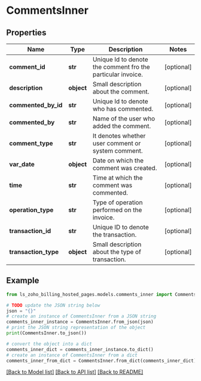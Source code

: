 # CommentsInner


## Properties

Name | Type | Description | Notes
------------ | ------------- | ------------- | -------------
**comment_id** | **str** | Unique Id to denote the comment fro the particular invoice. | [optional] 
**description** | **object** | Small description about the comment. | [optional] 
**commented_by_id** | **str** | Unique Id to denote who has commented. | [optional] 
**commented_by** | **str** | Name of the user who added the comment. | [optional] 
**comment_type** | **str** | It denotes whether user comment or system comment. | [optional] 
**var_date** | **object** | Date on which the comment was created. | [optional] 
**time** | **str** | Time at which the comment was commented. | [optional] 
**operation_type** | **str** | Type of operation performed on the invoice. | [optional] 
**transaction_id** | **str** | Unique ID to denote the transaction. | [optional] 
**transaction_type** | **object** | Small description about the type of transaction. | [optional] 

## Example

```python
from ls_zoho_billing_hosted_pages.models.comments_inner import CommentsInner

# TODO update the JSON string below
json = "{}"
# create an instance of CommentsInner from a JSON string
comments_inner_instance = CommentsInner.from_json(json)
# print the JSON string representation of the object
print(CommentsInner.to_json())

# convert the object into a dict
comments_inner_dict = comments_inner_instance.to_dict()
# create an instance of CommentsInner from a dict
comments_inner_from_dict = CommentsInner.from_dict(comments_inner_dict)
```
[[Back to Model list]](../README.md#documentation-for-models) [[Back to API list]](../README.md#documentation-for-api-endpoints) [[Back to README]](../README.md)


